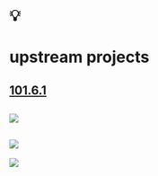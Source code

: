 # 💡
# upstream projects

[101.6.1](https://github.com/digital-sustainability/module-eoss-ospo101/blob/main/module6/README.md#understanding-upstream-open-source-projects)
--
![](https://github.com/digital-sustainability/module-eoss-ospo101/raw/main/module6/supply-chain-funnel.png)
--
![](https://github.com/digital-sustainability/module-eoss-ospo101/raw/main/module6/dev-without-upstreaming.png)
--
![](https://github.com/digital-sustainability/module-eoss-ospo101/raw/main/module6/dev-with-upstreaming.png)